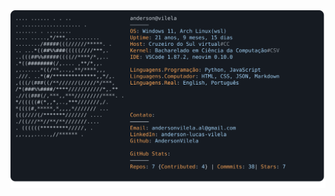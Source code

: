 <a href="https://github.com/AndersonVilela">
  <picture>
    <img alt="Anderson Vilela GitHub Profile README" src="assets/dark_mode.svg">
  </picture>
</a>
